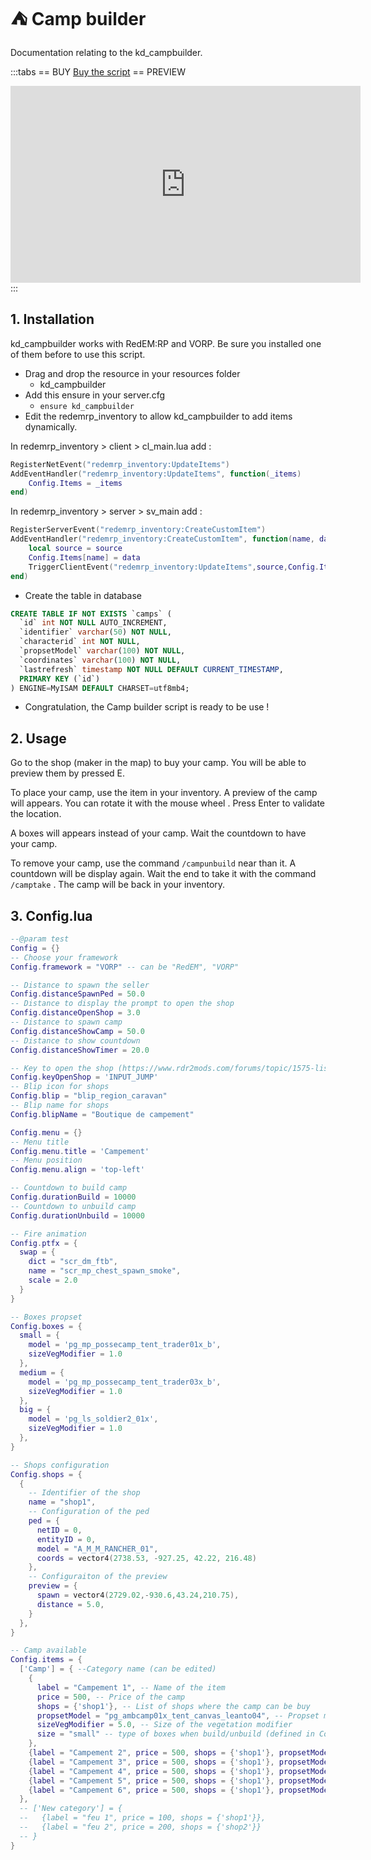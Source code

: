# :tent: Camp builder
Documentation relating to the kd_campbuilder.

:::tabs
== BUY
[Buy the script](https://store.kaddarem.com/package/5253763)
== PREVIEW
<iframe width="560" height="315" src="https://www.youtube.com/embed/4tKYbyswJGQ?si=vmhF5oiiYUOn8RJp" title="YouTube video player" frameborder="0" allow="accelerometer; autoplay; clipboard-write; encrypted-media; gyroscope; picture-in-picture; web-share" allowfullscreen></iframe>
:::

## 1. Installation
kd_campbuilder works with RedEM:RP and VORP. Be sure you installed one of them before to use this script.

- Drag and drop the resource in your resources folder
  - kd_campbuilder
- Add this ensure in your server.cfg
  - `ensure kd_campbuilder`
- Edit the redemrp_inventory to allow kd_campbuilder to add items dynamically.

In redemrp_inventory > client > cl_main.lua add :
```lua
RegisterNetEvent("redemrp_inventory:UpdateItems")
AddEventHandler("redemrp_inventory:UpdateItems", function(_items)
    Config.Items = _items
end)
```

In redemrp_inventory > server > sv_main add : 
```lua
RegisterServerEvent("redemrp_inventory:CreateCustomItem")
AddEventHandler("redemrp_inventory:CreateCustomItem", function(name, data)
    local source = source
    Config.Items[name] = data
    TriggerClientEvent("redemrp_inventory:UpdateItems",source,Config.Items)
end)
```
- Create the table in database
```sql
CREATE TABLE IF NOT EXISTS `camps` (
  `id` int NOT NULL AUTO_INCREMENT,
  `identifier` varchar(50) NOT NULL,
  `characterid` int NOT NULL,
  `propsetModel` varchar(100) NOT NULL,
  `coordinates` varchar(100) NOT NULL,
  `lastrefresh` timestamp NOT NULL DEFAULT CURRENT_TIMESTAMP,
  PRIMARY KEY (`id`)
) ENGINE=MyISAM DEFAULT CHARSET=utf8mb4;
```
- Congratulation, the Camp builder script is ready to be use !
## 2. Usage
Go to the shop (maker in the map) to buy your camp. You will be able to preview them by pressed E.

To place your camp, use the item in your inventory. A preview of the camp will appears. You can rotate it with the mouse wheel . Press Enter to validate the location. 

A boxes will appears instead of your camp. Wait the countdown to have your camp. 

To remove your camp, use the command `/campunbuild` near than it. A countdown will be display again. Wait the end to take it with the command `/camptake` . The camp will be back in your inventory.

## 3. Config.lua
```lua
--@param test
Config = {}
-- Choose your framework
Config.framework = "VORP" -- can be "RedEM", "VORP"

-- Distance to spawn the seller
Config.distanceSpawnPed = 50.0
-- Distance to display the prompt to open the shop
Config.distanceOpenShop = 3.0
-- Distance to spawn camp
Config.distanceShowCamp = 50.0
-- Distance to show countdown
Config.distanceShowTimer = 20.0

-- Key to open the shop (https://www.rdr2mods.com/forums/topic/1575-list-of-keyboard-enums/)
Config.keyOpenShop = 'INPUT_JUMP'
-- Blip icon for shops
Config.blip = "blip_region_caravan"
-- Blip name for shops
Config.blipName = "Boutique de campement"

Config.menu = {}
-- Menu title
Config.menu.title = 'Campement'
-- Menu position
Config.menu.align = 'top-left'

-- Countdown to build camp
Config.durationBuild = 10000
-- Countdown to unbuild camp
Config.durationUnbuild = 10000

-- Fire animation
Config.ptfx = {
  swap = {
    dict = "scr_dm_ftb",
    name = "scr_mp_chest_spawn_smoke",
    scale = 2.0
  }
}

-- Boxes propset
Config.boxes = {
  small = {
    model = 'pg_mp_possecamp_tent_trader01x_b',
    sizeVegModifier = 1.0
  },
  medium = {
    model = 'pg_mp_possecamp_tent_trader03x_b',
    sizeVegModifier = 1.0
  },
  big = {
    model = 'pg_ls_soldier2_01x',
    sizeVegModifier = 1.0
  },
}

-- Shops configuration
Config.shops = {
  {
    -- Identifier of the shop
    name = "shop1",
    -- Configuration of the ped
    ped = {
      netID = 0,
      entityID = 0,
      model = "A_M_M_RANCHER_01",
      coords = vector4(2738.53, -927.25, 42.22, 216.48)
    },
    -- Configuraiton of the preview
    preview = {
      spawn = vector4(2729.02,-930.6,43.24,210.75),
      distance = 5.0,
    }
  },
}

-- Camp available
Config.items = {
  ['Camp'] = { --Category name (can be edited)
    {
      label = "Campement 1", -- Name of the item
      price = 500, -- Price of the camp
      shops = {'shop1'}, -- List of shops where the camp can be buy
      propsetModel = "pg_ambcamp01x_tent_canvas_leanto04", -- Propset model (https://github.com/femga/rdr3_discoveries/blob/master/objects/propsets_list.lua)
      sizeVegModifier = 5.0, -- Size of the vegetation modifier
      size = "small" -- type of boxes when build/unbuild (defined in Config.boxes)
    },
    {label = "Campement 2", price = 500, shops = {'shop1'}, propsetModel = "pg_ambcamp01x_tent_plaid_lean01", sizeVegModifier = 5.0, size = "small"},
    {label = "Campement 3", price = 500, shops = {'shop1'}, propsetModel = "pg_ambcamp01x_tent_plaid_lean02", sizeVegModifier = 5.0, size = "small"},
    {label = "Campement 4", price = 500, shops = {'shop1'}, propsetModel = "pg_ambcamp01x_tent_sticks_tall", sizeVegModifier = 5.0, size = "small"},
    {label = "Campement 5", price = 500, shops = {'shop1'}, propsetModel = "pg_ambcamp01x_tent_string_lean", sizeVegModifier = 2.0, size = "small"},
    {label = "Campement 6", price = 500, shops = {'shop1'}, propsetModel = "pg_ambcamp01x_tent_string_tarp", sizeVegModifier = 5.0, size = "small"},
  },
  -- ['New category'] = {
  --   {label = "feu 1", price = 100, shops = {'shop1'}},
  --   {label = "feu 2", price = 200, shops = {'shop2'}}
  -- }
}
```